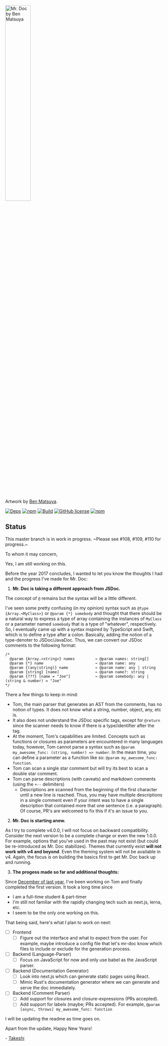 <img src="http://cl.ly/image/0x3g3I3c460q/content" width="40%" alt="Mr. Doc by Ben Matsuya">

Artwork by [Ben Matsuya](http://www.matsuyacreative.com/about/).

[![Deps](https://david-dm.org/mr-doc/mr-doc.svg)](https://david-dm.org/mr-doc/mr-doc)
[![npm](https://img.shields.io/npm/v/mr-doc.svg)](https://www.npmjs.com/package/mr-doc)
[![Build](https://travis-ci.org/mr-doc/mr-doc.svg)](https://travis-ci.org/mr-doc/mr-doc)
[![GitHub license](https://img.shields.io/badge/license-MIT-blue.svg)](https://raw.githubusercontent.com/mr-doc/mr-doc/master/LICENSE.md)
[![npm](https://img.shields.io/npm/dt/mr-doc.svg)](https://www.npmjs.com/package/mr-doc)


## Status

This master branch is in work in progress. ~Please see #108, #109, #110 for progress.~

To whom it may concern,

Yes, I am still working on this. 

Before the year 2017 concludes, I wanted to let you know the thoughts I had and the progress I've made for Mr. Doc:

1.  **Mr. Doc is taking a different approach from JSDoc.**

The concept of `@` remains but the syntax will be a little different.

I've seen some pretty confusing (in my opinion) syntax such as `@type {Array.<MyClass>}`  or `@param {*} somebody` and thought that there should be a natural way to express a type of array containing the instances of `MyClass` or a parameter named `somebody` that is a type of "whatever", respectively. So, I eventually came up with a syntax inspired by TypeScript and Swift, which is to define a type after a colon. Basically, adding the notion of a type-denoter to JSDoc/JavaDoc. Thus, we can convert our JSDoc comments to the following format:

```
/*
  @param {Array.<string>} names         → @param names: string[]
  @param {*} name                       → @param name: any
  @param {(any|string)} name            → @param name: any | string
  @param {string} [name]                → @param name?: string
  @param {???} [name = "Joe"]           → @param somebody: any | (string & number) = "Joe"
*/
```

There a few things to keep in mind:

 - Tom, the main parser that generates an AST from the comments, has no notion of types. It does not know what a string, number, object, any, etc is. 
 - It also does not understand the JSDoc specific tags, except for `@return` since the scanner needs to know if there is a type/identifier after the tag.
 - At the moment, Tom's capabilities are limited. Concepts such as functions or closures as parameters are encountered in many languages today, however, Tom cannot parse a syntax such as `@param my_awesome_func: (string, number) => number`. In the mean time, you can define a parameter as a function like so: `@param my_awesome_func: function`.
 - Tom can scan a single star comment but will try its best to scan a double star comment.
 - Tom can parse descriptions (with caveats) and markdown comments (using the `+--` delimiters)
   - Descriptions are scanned from the beginning of the first character until a new line is reached. Thus,
   you may have multiple descriptions in a single comment even if your intent was to have a single description
   that contained more that one sentence (i.e. a paragraph). Of course, PR's are welcomed to fix this if it's an issue to you.

2. **Mr. Doc is starting anew.**

As I try to complete v4.0.0, I will not focus on backward compatibility. Consider the next version to be a complete change or even the new 1.0.0. For example, options that you've used in the past may not exist (but could be re-introduced as Mr. Doc stabilizes). Themes that currently exist **will not work with v4 and beyond**. Even the theming system will not be available in v4. Again, the focus is on building the basics first to get Mr. Doc back up and running.

3. **The progess made so far and additional thoughts:**

Since [December of last year](https://github.com/mr-doc/mr-doc/pull/127/commits/130bc64974bba1a77d96a3b4f1fc75eb52435ee0), I've been working on Tom and finally completed the first version. It took a long time since 
  - I am a full-time student & part-timer 
  - I'm still not familiar with the rapidly changing tech such as next.js, lerna, etc. 
  - I seem to be the only one working on this.

That being said, here's what I plan to work on next:

  - [ ] Frontend
    - [ ] Figure out the interface and what to expect from the user.
          For example, maybe introduce a config file that let's mr-doc 
          know which files to include or exclude for the generation process.
    
  - [ ] Backend (Language-Parser)
    - [ ] Focus on JavaScript for now and only use babel as the JavaScript parser.
  
  - [ ] Backend (Documentation Generator)
    - [ ] Look into next.js which can generate static pages using React.
    - [ ] Mimic Rust's documentation generator where we can generate and serve the doc immediately.
  
  - [ ] Backend (Comment Parser)
    - [ ] Add support for closures and closure-expressions (PRs accepted).
    - [ ] Add support for labels (maybe; PRs accepted). For example, `@param [async, throws] my_awesome_func: function`
 
 I will be updating the readme as time goes on. 
 
 Apart from the update, Happy New Years!
 
 \- [Takeshi](https://github.com/iwatakeshi)
